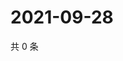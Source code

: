 # 2021-09-28

共 0 条

<!-- BEGIN WEIBO -->
<!-- 最后更新时间 Tue Sep 28 2021 23:00:59 GMT+0800 (China Standard Time) -->

<!-- END WEIBO -->
